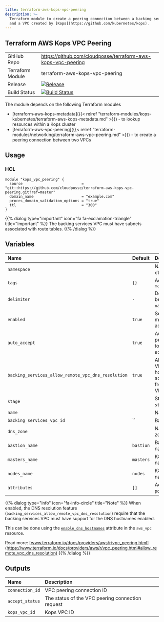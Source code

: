 ```yaml
---
title: terraform-aws-kops-vpc-peering
description: >-
  Terraform module to create a peering connection between a backing services VPC
  and a VPC created by [Kops](https://github.com/kubernetes/kops).
---
```


## Terraform AWS Kops VPC Peering

|                  |                                                                                                                                                                          |
|:-----------------|:-------------------------------------------------------------------------------------------------------------------------------------------------------------------------|
| GitHub Repo      | <https://github.com/cloudposse/terraform-aws-kops-vpc-peering>                                                                                                           |
| Terraform Module | terraform-aws-kops-vpc-peering                                                                                                                                           |
| Release          | [![Release](https://img.shields.io/github/release/cloudposse/terraform-aws-kops-vpc-peering.svg)](https://github.com/cloudposse/terraform-aws-kops-vpc-peering/releases) |
| Build Status     | [![Build Status](https://travis-ci.org/cloudposse/terraform-aws-kops-vpc-peering.svg?branch=master)](https://travis-ci.org/cloudposse/terraform-aws-kops-vpc-peering)    |

The module depends on the following Terraform modules

- [terraform-aws-kops-metadata]({{< relref "terraform-modules/kops-kubernetes/terraform-aws-kops-metadata.md" >}}) - to lookup resources within a Kops cluster
- [terraform-aws-vpc-peering]({{< relref "terraform-modules/networking/terraform-aws-vpc-peering.md" >}}) - to create a peering connection between two VPCs

## Usage

### HCL

```hcl
module "kops_vpc_peering" {
  source                           = "git::https://github.com/cloudposse/terraform-aws-kops-vpc-peering.git?ref=master"
  domain_name                      = "example.com"
  proces_domain_validation_options = "true"
  ttl                              = "300"
}
```

{{% dialog type="important" icon="fa fa-exclamation-triangle" title="Important" %}}
The backing services VPC must have subnets associated with route tables.
{{% /dialog %}}

## Variables

| Name                                               | Default   | Description                                                                                                                          | Required |
|:---------------------------------------------------|:----------|:-------------------------------------------------------------------------------------------------------------------------------------|:---------|
| `namespace`                                        |           | Namespace (_e.g._ `cp` or `cloudposse`)                                                                                              | Yes      |
| `tags`                                             | `{}`      | Additional tags (_e.g._ `map("BusinessUnit","XYZ")`                                                                                  | No       |
| `delimiter`                                        | `-`       | Delimiter to be used between `namespace`, `stage`, `name`, and `attributes`                                                          | No       |
| `enabled`                                          | `true`    | Set to `false` to prevent the module from creating or accessing any resources                                                        | No       |
| `auto_accept`                                      | `true`    | Automatically accept the peering (both VPCs need to be in the same AWS account)                                                      | No       |
| `backing_services_allow_remote_vpc_dns_resolution` | `true`    | Allow the backing services VPC to resolve public DNS hostnames to private IP addresses when queried from instances in the `Kops` VPC | No       |
| `stage`                                            |           | Stage (_e.g._ `prod`, `dev`, `staging`)                                                                                              | Yes      |
| `name`                                             |           | Name (_e.g._ `app` or `cluster`)                                                                                                     | Yes      |
| `backing_services_vpc_id`                          | ``        | Backing services VPC ID                                                                                                              | Yes      |
| `dns_zone`                                         |           | Name of the Kops DNS zone                                                                                                            | Yes      |
| `bastion_name`                                     | `bastion` | Bastion server subdomain name in the `Kops` DNS zone                                                                                 | Yes      |
| `masters_name`                                     | `masters` | K8s masters subdomain name in the `Kops` DNS zone                                                                                    | Yes      |
| `nodes_name`                                       | `nodes`   | K8s nodes subdomain name in the `Kops` DNS zone                                                                                      | Yes      |
| `attributes`                                       | `[]`      | Additional attributes (_e.g._ `policy` or `role`)                                                                                    | No       |

{{% dialog type="info" icon="fa-info-circle" title="Note" %}}
When enabled, the DNS resolution feature (`backing_services_allow_remote_vpc_dns_resolution`) require that the backing services VPC must have support for the DNS hostnames enabled.

This can be done using the [`enable_dns_hostnames`](https://www.terraform.io/docs/providers/aws/r/vpc.html#enable_dns_hostnames) attribute in the `aws_vpc` resource.

Read more: [www.terraform.io/docs/providers/aws/r/vpc_peering.html](https://www.terraform.io/docs/providers/aws/r/vpc_peering.html#allow_remote_vpc_dns_resolution)
{{% /dialog %}}

## Outputs

| Name            | Description                                      |
|:----------------|:-------------------------------------------------|
| `connection_id` | VPC peering connection ID                        |
| `accept_status` | The status of the VPC peering connection request |
| `kops_vpc_id`   | Kops VPC ID                                      |
